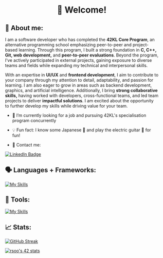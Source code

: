 <div id="header" align="center">

  <h1>
  👋 Welcome!   
  </h1>
</div>

## 🤔 About me:
I am a software developer who has completed the **42KL Core Program**, an alternative programming school emphasizing peer-to-peer and project-based learning. Through this program, I built a strong foundation in **C, C++, Git, web development,** and **peer-to-peer evaluations**. Beyond the program, I’ve actively participated in external projects, gaining exposure to diverse teams and fields while expanding my technical and interpersonal skills.

With an expertise in **UI/UX** and **frontend development**, I aim to contribute to your company through my attention to detail, adaptability, and passion for learning. I am also eager to grow in areas such as backend development, graphics, and artificial intelligence. Additionally, I bring **strong collaborative skills,** having worked with developers, cross-functional teams, and led team projects to deliver **impactful solutions**. I am excited about the opportunity to further develop my skills while driving value for your team.

- 🔭 I’m currently looking for a job and pursuing 42KL's specialisation program concurrently
- 💡 Fun fact: I know some Japanese 🗾 and play the electric guitar 🎸 for fun!

- 📢 Contact me:
<div id="badges">
  <a href="[your-linkedin-URL](https://www.linkedin.com/in/rong-jie-soo-2b7571181/)">
    <img src="https://img.shields.io/badge/LinkedIn-blue?style=for-the-badge&logo=linkedin&logoColor=white" alt="LinkedIn Badge"/>
  </a>
</div>


## 🗣️ Languages  + Frameworks:
[![My Skills](https://skillicons.dev/icons?i=c,cpp,cmake,html,css,js,ts,react,vite,tailwind,flutter,dart,py,django&perline=15)](https://skillicons.dev)

## 🧰 Tools:
[![My Skills](https://skillicons.dev/icons?i=figma,godot,bash,git,githubactions,docker,postman,nginx,supabase,linux,debian,vim,vscode,neovim,obsidian&perline=15)](https://skillicons.dev)

## 📈 Stats:
[![GitHub Streak](https://streak-stats.demolab.com?user=rsoo23&theme=prussian)](https://git.io/streak-stats)

[![rsoo's 42 stats](https://badge.mediaplus.ma/darkblue/rsoo?1337Badge=off&UM6P=off)](https://github.com/oakoudad/badge42)



<!--
**rsoo23/rsoo23** is a ✨ _special_ ✨ repository because its `README.md` (this file) appears on your GitHub profile.

Here are some ideas to get you started:

- 👯 I’m looking to collaborate on ...
- 🤔 I’m looking for help with ...
- 💬 Ask me about ...
- 📫 How to reach me: ...
- 😄 Pronouns: ...
-->
